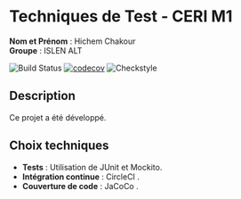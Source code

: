 # Techniques de Test - CERI M1

**Nom et Prénom** : Hichem Chakour  
**Groupe** : ISLEN ALT

![Build Status](https://circleci.com/gh/HichemChakour/ceri-m1-techniques-de-test.svg?style=svg)
[![codecov](https://codecov.io/gh/HichemChakour/ceri-m1-techniques-de-test/graph/badge.svg?token=B9YBWZ5XET)](https://codecov.io/gh/HichemChakour/ceri-m1-techniques-de-test)
![Checkstyle](https://img.shields.io/badge/Checkstyle-Passing-brightgreen)


## Description
Ce projet a été développé.

## Choix techniques
- **Tests** : Utilisation de JUnit et Mockito.
- **Intégration continue** : CircleCI .
- **Couverture de code** : JaCoCo .
 
